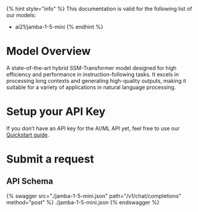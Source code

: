 [#references:start]: <> ({ "template": "openapi" })
{% hint style="info" %}
This documentation is valid for the following list of our models:
* ai21/jamba-1-5-mini
{% endhint %}

# Model Overview
A state-of-the-art hybrid SSM-Transformer model designed for high efficiency and performance in instruction-following tasks. It excels in processing long contexts and generating high-quality outputs, making it suitable for a variety of applications in natural language processing.

# Setup your API Key
If you don’t have an API key for the AI/ML API yet, feel free to use our [Quickstart guide](https://docs.aimlapi.com/quickstart/setting-up).

# Submit a request
## API Schema
{% swagger src="./jamba-1-5-mini.json" path="/v1/chat/completions" method="post" %}
./jamba-1-5-mini.json
{% endswagger %}

[#references:end]: <> ({})